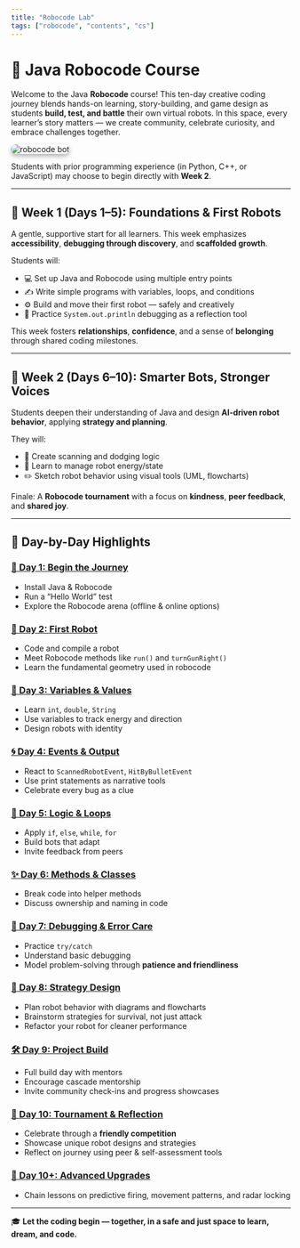 ```yaml
---
title: "Robocode Lab"
tags: ["robocode", "contents", "cs"]
---
```


# 🤖 Java Robocode Course

Welcome to the Java **Robocode** course! This ten-day creative coding journey blends hands-on learning, story-building, and game design as students **build, test, and battle** their own virtual robots. In this space, every learner’s story matters — we create community, celebrate curiosity, and embrace challenges together.

<img src="/images/low/robocode/robocode_intro.webp" alt="robocode bot" style="border-radius: 12px; box-shadow: 0 4px 8px rgba(0, 0, 0, 0.3);">

Students with prior programming experience (in Python, C++, or JavaScript) may choose to begin directly with **Week 2**.

---

## 🌱 Week 1 (Days 1–5): Foundations & First Robots

A gentle, supportive start for all learners. This week emphasizes **accessibility**, **debugging through discovery**, and **scaffolded growth**.

Students will:

- 💻 Set up Java and Robocode using multiple entry points
- ✍️ Write simple programs with variables, loops, and conditions
- ⚙️ Build and move their first robot — safely and creatively
- 📃 Practice `System.out.println` debugging as a reflection tool

This week fosters **relationships**, **confidence**, and a sense of **belonging** through shared coding milestones.

---

## 🤝 Week 2 (Days 6–10): Smarter Bots, Stronger Voices

Students deepen their understanding of Java and design **AI-driven robot behavior**, applying **strategy and planning**.

They will:

- 🎯 Create scanning and dodging logic
- 🧠 Learn to manage robot energy/state
- ✏️ Sketch robot behavior using visual tools (UML, flowcharts)

Finale: A **Robocode tournament** with a focus on **kindness**, **peer feedback**, and **shared joy**.

---

## 📆 Day-by-Day Highlights

### [🧭 Day 1: Begin the Journey](/robocode/Day-1/00_java_intro)

- Install Java & Robocode
- Run a “Hello World” test
- Explore the Robocode arena (offline & online options)

### [🤖 Day 2: First Robot](/robocode/Day-2/00_robocode_intro)

- Code and compile a robot
- Meet Robocode methods like `run()` and `turnGunRight()`
- Learn the fundamental geometry used in robocode

### [🌿 Day 3: Variables & Values](/robocode/Day-3/00_variables_and_datatypes)

- Learn `int`, `double`, `String`
- Use variables to track energy and direction
- Design robots with identity

### [🌀 Day 4: Events & Output](/robocode/Day-4/00_system_out_debugging)

- React to `ScannedRobotEvent`, `HitByBulletEvent`
- Use print statements as narrative tools
- Celebrate every bug as a clue

### [🔁 Day 5: Logic & Loops](/robocode/Day-5/00_boolean_basics)

- Apply `if`, `else`, `while`, `for`
- Build bots that adapt
- Invite feedback from peers

### [✨ Day 6: Methods & Classes](/robocode/Day-6/00_methods_and_classes)

- Break code into helper methods
- Discuss ownership and naming in code

### [🧯 Day 7: Debugging & Error Care](/robocode/Day-7/00_try_catch)

- Practice `try/catch`
- Understand basic debugging
- Model problem-solving through **patience and friendliness**

### [📐 Day 8: Strategy Design](/robocode/Day-8/00_hit_reaction_plan)

- Plan robot behavior with diagrams and flowcharts
- Brainstorm strategies for survival, not just attack
- Refactor your robot for cleaner performance

### [🛠️ Day 9: Project Build](/robocode/Day-9/index)

- Full build day with mentors
- Encourage cascade mentorship
- Invite community check-ins and progress showcases

### [🌈 Day 10: Tournament & Reflection](/robocode/Day-10/index)

- Celebrate through a **friendly competition**
- Showcase unique robot designs and strategies
- Reflect on journey using peer & self-assessment tools

### [🚀 Day 10+: Advanced Upgrades](/robocode/Day-10+/index)

- Chain lessons on predictive firing, movement patterns, and radar locking

---

🎓 **Let the coding begin — together, in a safe and just space to learn, dream, and code.**
